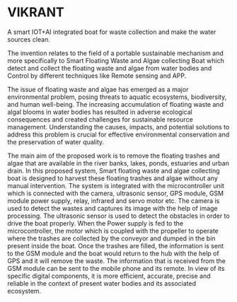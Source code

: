 # VIKRANT
A smart IOT+AI integrated boat for waste collection and make the water sources clean.

The invention relates to the field of a portable sustainable mechanism and more specifically to Smart Floating Waste and Algae collecting Boat which detect and collect the floating waste and algae from water bodies and Control by different techniques like Remote sensing and APP. 

The issue of floating waste and algae has emerged as a major environmental problem, posing threats to aquatic ecosystems, biodiversity, and human well-being. The increasing accumulation of floating waste and algal blooms in water bodies has resulted in adverse ecological consequences and created challenges for sustainable resource management. Understanding the causes, impacts, and potential solutions to address this problem is crucial for effective environmental conservation and the preservation of water quality.

The main aim of the proposed work is to remove the floating trashes and 
algae that are available in the river banks, lakes, ponds, estuaries and urban 
drain. In this proposed system, Smart floating waste and algae collecting 
boat is designed to harvest these floating trashes and algae without any 
manual intervention. The system is integrated with the microcontroller unit 
which is connected with the camera, ultrasonic sensor, GPS module, GSM 
module power supply, relay, infrared and servo motor etc. The camera is 
used to detect the wastes and captures its image with the help of image 
processing. The ultrasonic sensor is used to detect the obstacles in order to 
drive the boat properly. When the Power supply is fed to the microcontroller, 
the motor which is coupled with the propeller to operate where the trashes 
are collected by the conveyor and dumped in the bin present inside the boat. 
Once the trashes are filled, the information is sent to the GSM module and 
the boat would return to the hub with the help of GPS and it will remove the 
waste. The information that is received from the GSM module can be sent to 
the mobile phone and its remote. In view of its specific digital components, it 
is more efficient, accurate, precise and reliable in the context of present 
water bodies and its associated ecosystem.
